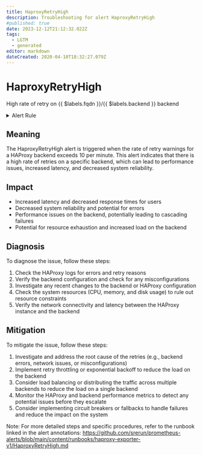 ```yaml
---
title: HaproxyRetryHigh
description: Troubleshooting for alert HaproxyRetryHigh
#published: true
date: 2023-12-12T21:12:32.022Z
tags: 
  - LGTM
  - generated
editor: markdown
dateCreated: 2020-04-10T18:32:27.079Z
---
```


# HaproxyRetryHigh

High rate of retry on {{ $labels.fqdn }}/{{ $labels.backend }} backend

<details>
  <summary>Alert Rule</summary>

{{% rule "haproxy/haproxy-exporter-v1.yml" "HaproxyRetryHigh" %}}

{{% comment %}}

```yaml
alert: HaproxyRetryHigh
expr: sum by (backend) (rate(haproxy_backend_retry_warnings_total[1m])) > 10
for: 2m
labels:
    severity: warning
annotations:
    summary: HAProxy retry high (instance {{ $labels.instance }})
    description: |-
        High rate of retry on {{ $labels.fqdn }}/{{ $labels.backend }} backend
          VALUE = {{ $value }}
          LABELS = {{ $labels }}
    runbook: https://github.com/srerun/prometheus-alerts/blob/main/content/runbooks/haproxy-exporter-v1/HaproxyRetryHigh.md

```

{{% /comment %}}

</details>


## Meaning

The HaproxyRetryHigh alert is triggered when the rate of retry warnings for a HAProxy backend exceeds 10 per minute. This alert indicates that there is a high rate of retries on a specific backend, which can lead to performance issues, increased latency, and decreased system reliability.

## Impact

* Increased latency and decreased response times for users
* Decreased system reliability and potential for errors
* Performance issues on the backend, potentially leading to cascading failures
* Potential for resource exhaustion and increased load on the backend

## Diagnosis

To diagnose the issue, follow these steps:

1. Check the HAProxy logs for errors and retry reasons
2. Verify the backend configuration and check for any misconfigurations
3. Investigate any recent changes to the backend or HAProxy configuration
4. Check the system resources (CPU, memory, and disk usage) to rule out resource constraints
5. Verify the network connectivity and latency between the HAProxy instance and the backend

## Mitigation

To mitigate the issue, follow these steps:

1. Investigate and address the root cause of the retries (e.g., backend errors, network issues, or misconfigurations)
2. Implement retry throttling or exponential backoff to reduce the load on the backend
3. Consider load balancing or distributing the traffic across multiple backends to reduce the load on a single backend
4. Monitor the HAProxy and backend performance metrics to detect any potential issues before they escalate
5. Consider implementing circuit breakers or fallbacks to handle failures and reduce the impact on the system

Note: For more detailed steps and specific procedures, refer to the runbook linked in the alert annotations: https://github.com/srerun/prometheus-alerts/blob/main/content/runbooks/haproxy-exporter-v1/HaproxyRetryHigh.md